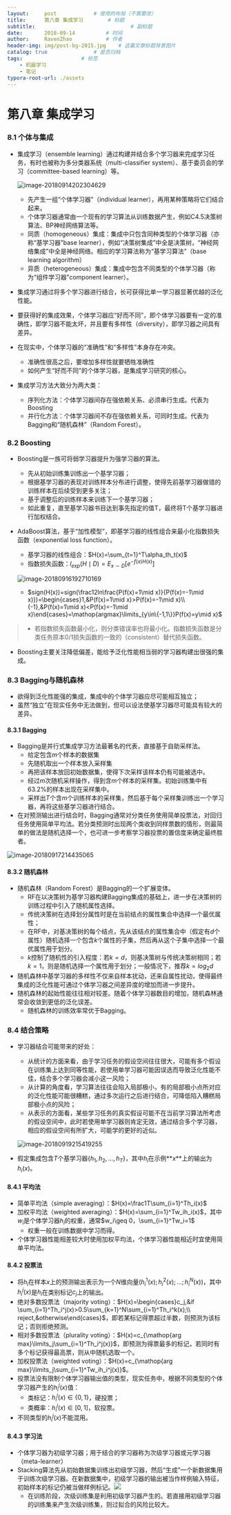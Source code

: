 ```yaml
---
layout:     post   			# 使用的布局（不需要改）
title:      第八章 集成学习		# 标题 
subtitle:                            	# 副标题
date:       2018-09-14 			# 时间
author:     RavenZhao 			# 作者
header-img: img/post-bg-2015.jpg 	# 这篇文章标题背景图片
catalog: true 				# 是否归档
tags:					# 标签
    - 机器学习
    - 笔记
typora-root-url: ./assets
---
```


# 第八章 集成学习

### 8.1 个体与集成

- 集成学习（ensemble learning）通过构建并结合多个学习器来完成学习任务，有时也被称为多分类器系统（multi-classifier system）、基于委员会的学习（committee-based learning）等。

  ![image-20180914202304629](https://ws2.sinaimg.cn/large/0069RVTdgy1fv9ce38yi9j30ie09ewfl.jpg)

  - 先产生一组“个体学习器”（individual learner），再用某种策略将它们结合起来。
  - 个体学习器通常由一个现有的学习算法从训练数据产生，例如C4.5决策树算法、BP神经网络算法等。
  - 同质（homogeneous）集成：集成中只包含同种类型的个体学习器（亦称“基学习器”base learner），例如“决策树集成”中全是决策树，“神经网络集成”中全是神经网络。相应的学习算法称为“基学习算法”（base learning algorithm）
  - 异质（heterogeneous）集成：集成中包含不同类型的个体学习器（称为“组件学习器”component learner）。

- 集成学习通过将多个学习器进行结合，长可获得比单一学习器显著优越的泛化性能。

- 要获得好的集成效果，个体学习器应“好而不同”，即个体学习器要有一定的准确性，即学习器不能太坏，并且要有多样性（diversity），即学习器之间具有差异。

- 在现实中，个体学习器的“准确性”和“多样性”本身存在冲突。

  - 准确性很高之后，要增加多样性就要牺牲准确性
  - 如何产生“好而不同”的个体学习器，是集成学习研究的核心。

- 集成学习方法大致分为两大类：

  - 序列化方法：个体学习器间存在强依赖关系、必须串行生成。代表为Boosting
  - 并行化方法：个体学习器间不存在强依赖关系，可同时生成。代表为Bagging和“随机森林”（Random Forest）。

### 8.2 Boosting

- Boosting是一族可将弱学习器提升为强学习器的算法。

  - 先从初始训练集训练出一个基学习器；
  - 根据基学习器的表现对训练样本分布进行调整，使得先前基学习器做错的训练样本在后续受到更多关注；
  - 基于调整后的训练样本来训练下一个基学习器；
  - 如此重复，直至基学习器书目达到事先指定的值T，最终将T个基学习器进行加权结合。

- AdaBoost算法，基于“加性模型”，即基学习器的线性组合来最小化指数损失函数（exponential loss function）。

  - 基学习器的线性组合：$H(x)=\sum_{t=1}^T\alpha_th_t(x)$
  - 指数损失函数：$l_{exp}(H\mid D)=E_{x\sim D}[e^{-f(x)H(x)}]$

  ![image-20180916192710169](https://ws3.sinaimg.cn/large/006tNc79ly1fvbmjfc5enj30qc0kwdk9.jpg)

  - $sign(H(x))=sign(\frac12ln\frac{P(f(x)=1\mid x)}{P(f(x)=-1\mid x)})=\begin{cases}1,&P(f(x)=1\mid x)>P(f(x)=-1\mid x)\\{-1},&P(f(x)=1\mid x)<P(f(x)=-1\mid x)\end{cases}=\mathop{argmax}\limits_{y\in\{-1,1\}}P(f(x)=y\mid x)$
> - 若指数损失函数最小化，则分类错误率也将最小化。指数损失函数是分类任务原本0/1损失函数的一致的（consistent）替代损失函数。

- Boosting主要关注降低偏差，能给予泛化性能相当弱的学习器构建出很强的集成。

### 8.3 Bagging与随机森林

- 欲得到泛化性能强的集成，集成中的个体学习器应尽可能相互独立；
- 虽然“独立”在现实任务中无法做到，但可以设法使基学习器尽可能具有较大的差异。

#### 8.3.1 Bagging

- Bagging是并行式集成学习方法最著名的代表，直接基于自助采样法。
  - 给定包含$m$个样本的数据集
  - 先随机取出一个样本放入采样集
  - 再把该样本放回初始数据集，使得下次采样该样本仍有可能被选中。
  - 经过$m$次随机采样操作，得到含$m$个样本的采样集。初始训练集中有63.2%的样本出现在采样集中。
  - 采样出$T$个含$m$个训练样本的采样集，然后基于每个采样集训练出一个学习器，再将这些基学习器进行结合。
- 在对预测输出进行结合时，Bagging通常对分类任务使用简单投票法，对回归任务使用简单平均法。若分类预测时出现两个类收到同样票数的情形，则最简单的做法是随机选择一个，也可进一步考察学习器投票的置信度来确定最终胜者。

![image-20180917214435065](https://ws1.sinaimg.cn/large/006tNbRwly1fvcvf0zamgj30pq0cw76r.jpg)

#### 8.3.2 随机森林

- 随机森林（Random Forest）是Bagging的一个扩展变体。
  - RF在以决策树为基学习器构建Bagging集成的基础上，进一步在决策树的训练过程中引入了随机属性选择。
  - 传统决策树在选择划分属性时是在当前结点的属性集合中选择一个最优属性；
  - 在RF中，对基决策树的每个结点，先从该结点的属性集合中（假定有$d$个属性）随机选择一个包含$k$个属性的子集，然后再从这个子集中选择一个最优属性用于划分。
  - $k$控制了随机性的引入程度：若$k=d$，则基决策树与传统决策树相同；若$k=1$，则是随机选择一个属性用于划分；一般情况下，推荐$k=log_2d$
- 随机森林中基学习器的多样性不仅来自样本扰动，还来自属性扰动，使得最终集成的泛化性能可通过个体学习器之间差异度的增加而进一步提升。
- 随机森林的起始性能往往相对较差。随着个体学习器数目的增加，随机森林通常会收敛到更低的泛化误差。
  - 随机森林的训练效率常优于Bagging。

### 8.4 结合策略

- 学习器结合可能带来的好处：

  - 从统计的方面来看，由于学习任务的假设空间往往很大，可能有多个假设在训练集上达到同等性能，若使用单学习器可能因误选而导致泛化性能不佳，结合多个学习器会减小这一风险；
  - 从计算的角度看，学习算法往往会陷入局部极小，有的局部极小点所对应的泛化性能可能很糟糕，通过多次运行之后进行结合，可降低陷入糟糕局部极小点的风险；
  - 从表示的方面看，某些学习任务的真实假设可能不在当前学习算法所考虑的假设空间中，此时若使用单学习器则肯定无效，通过结合多个学习器，相应的假设空间有所扩大，可能学的更好的近似。

  ![image-20180919215419255](https://ws1.sinaimg.cn/large/006tNbRwly1fvf6zh4ht8j30nm0bqtad.jpg)

- 假定集成包含$T$个基学习器$\{h_1,h_2,...,h_T\}$，其中$h_i$在示例**$x$**上的输出为$h_i(x)$。

#### 8.4.1 平均法

- 简单平均法（simple averaging）：$H(x)=\frac1T\sum_{i=1}^Th_i(x)$
- 加权平均法（weighted averaging）：$H(x)=\sum_{i=1}^Tw_ih_i(x)$，其中$w_i$是个体学习器$h_i$的权重，通常$w_i\geq 0，\sum_{i=1}^Tw_i=1$
  - 权重一般在训练数据中学习而得。
- 个体学习器性能相差较大时使用加权平均法，个体学习器性能相近时宜使用简单平均法。

#### 8.4.2 投票法

- 将$h_i$在样本$x$上的预测输出表示为一个$N$维向量$(h_i^1(x);h_i^2(x);...;h_i^N(x))$，其中$h_i^j(x)$是$h_i$在类别标记$c_j$上的输出。
- 绝对多数投票法（majority voting）：$H(x)=\begin{cases}c_j,&if \sum_{i=1}^Th_i^j(x)>0.5\sum_{k=1}^N\sum_{i=1}^Th_i^k(x);\\ reject,&otherwise\end{cases}$，即若某标记得票超过半数，则预测为该标记；否则拒绝预测。
- 相对多数投票法（plurality voting）：$H(x)=c_{\mathop{arg max}\limits_j\sum_{i=1}^Th_i^j(x)}$，即预测为得票最多的标记，若同时有多个标记获得最高票，则从中随机选取一个。
- 加权投票法（weighted voting）：$H(x)=c_{\mathop{arg max}\limits_j\sum_{i=1}^Tw_ih_i^j(x)}$。
- 投票法没有限制个体学习器输出值的类型，现实任务中，根据不同类型的个体学习器产生的$h_i^j(x)$值：
  - 类标记：$h_i^j(x)\in\{0,1\}$，硬投票；
  - 类概率：$h_i^j(x)\in[0,1]$，软投票。
- 不同类型的$h_i^j(x)$不能混用。

#### 8.4.3 学习法

- 个体学习器为初级学习器；用于结合的学习器称为次级学习器或元学习器（meta-learner）
- Stacking算法先从初始数据集训练出初级学习器，然后“生成”一个新数据集用于训练次级学习器。在新数据集中，初级学习器的输出被当作样例输入特征，初始样本的标记仍被当做样例标记。![](https://ws2.sinaimg.cn/large/006tNbRwly1fvf8forv6sj30nk0hydhw.jpg)
  - 在训练阶段，次级训练集是利用初级学习器产生的。若直接用初级学习器的训练集来产生次级训练集，则过拟合的风险比较大。

